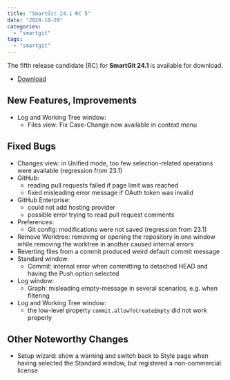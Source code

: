 ```yaml
---
title: "SmartGit 24.1 RC 5"
date: "2024-10-29"
categories: 
  - "smartgit"
tags: 
  - "smartgit"
---
```


The fifth release candidate (RC) for **SmartGit 24.1** is available for download.

- [Download](https://www.syntevo.com/smartgit/preview)

## New Features, Improvements
- Log and Working Tree window:
	- Files view: Fix Case-Change now available in context menu

## Fixed Bugs
- Changes view: in Unified mode, too few selection-related operations were available (regression from 23.1)
- GitHub:
	- reading pull requests failed if page limit was reached
	- fixed misleading error message if OAuth token was invalid
- GitHub Enterprise:
	- could not add hosting provider
	- possible error trying to read pull request comments
- Preferences:
	- Git config: modifications were not saved (regression from 23.1)
- Remove Worktree: removing or opening the repository in one window while removing the worktree in another caused internal errors
- Reverting files from a commit produced weird default commit message
- Standard window:
	- Commit: internal error when committing to detached HEAD and having the Push option selected
- Log window:
	- Graph: misleading empty-message in several scenarios, e.g. when filtering
- Log and Working Tree window:
	- the low-level property `commit.allowToCreateEmpty` did not work properly

## Other Noteworthy Changes
- Setup wizard: show a warning and switch back to Style page when having selected the Standard window, but registered a non-commercial license
